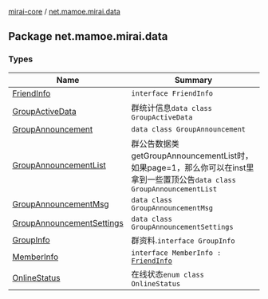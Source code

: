 [mirai-core](../index.md) / [net.mamoe.mirai.data](./index.md)

## Package net.mamoe.mirai.data

### Types

| Name | Summary |
|---|---|
| [FriendInfo](-friend-info/index.md) | `interface FriendInfo` |
| [GroupActiveData](-group-active-data/index.md) | 群统计信息`data class GroupActiveData` |
| [GroupAnnouncement](-group-announcement/index.md) | `data class GroupAnnouncement` |
| [GroupAnnouncementList](-group-announcement-list/index.md) | 群公告数据类 getGroupAnnouncementList时，如果page=1，那么你可以在inst里拿到一些置顶公告`data class GroupAnnouncementList` |
| [GroupAnnouncementMsg](-group-announcement-msg/index.md) | `data class GroupAnnouncementMsg` |
| [GroupAnnouncementSettings](-group-announcement-settings/index.md) | `data class GroupAnnouncementSettings` |
| [GroupInfo](-group-info/index.md) | 群资料.`interface GroupInfo` |
| [MemberInfo](-member-info/index.md) | `interface MemberInfo : `[`FriendInfo`](-friend-info/index.md) |
| [OnlineStatus](-online-status/index.md) | 在线状态`enum class OnlineStatus` |
